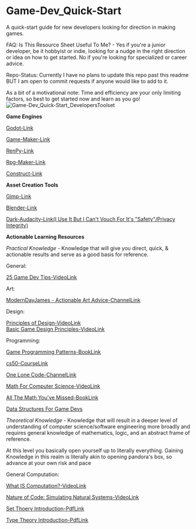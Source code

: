 # Game-Dev_Quick-Start
A quick-start guide for new developers looking for direction in making games.

FAQ: 
Is This Resource Sheet Useful To Me? - Yes if you're a junior developer, be it hobbyist or indie, looking for a nudge in the right direction or idea on how to get started. No if you're looking for specialized or career advice.

Repo-Status: Currently I have no plans to update this repo past this readme BUT I am open to commit requests if anyone would like to add to it.

As a bit of a motivational note: Time and efficiency are your only limiting factors, so best to get started now and learn as you go!  
![Game-Dev_Quick-Start_DevelopersToolset](https://user-images.githubusercontent.com/102661802/160863417-93d865dd-59e0-4d6a-b8fc-be6392913b72.png)

**Game Engines**

[Godot-Link](https://godotengine.org/)

[Game-Maker-Link](https://www.yoyogames.com/en/gamemaker)

[RenPy-Link](https://www.renpy.org/)

[Rpg-Maker-Link](https://store.steampowered.com/app/363890/RPG_Maker_MV/)

[Construct-Link](https://www.construct.net/en)

**Asset Creation Tools**

[Gimp-Link](https://www.gimp.org/)

[Blender-Link](https://www.blender.org/)

[Dark-Audacity-Link(I Use It But I Can't Vouch For It's "Safety"/Privacy Integrity)](http://www.darkaudacity.com/index.html)

**Actionable Learning Resources**

_Practical Knowledge_ - Knowledge that will give you direct, quick, & actionable results and serve as a good basis for reference.

General:

[25 Game Dev Tips-VideoLink](https://youtu.be/sVVn1C3F87A)

Art: 

[ModernDayJames - Actionable Art Advice-ChannelLink](https://www.youtube.com/c/ModernDayJames/videos)

Design:

[Principles of Design-VideoLink](https://youtu.be/ZK86XQ1iFVs)  
[Basic Game Design Principles-VideoLink](https://youtu.be/G8AT01tuyrk)
         
Programming: 

[Game Programming Patterns-BookLink](https://www.amazon.com/Game-Programming-Patterns-Robert-Nystrom/dp/0990582906/ref=sr_1_1?)         

[cs50-CourseLink](https://youtube.com/playlist?list=PLhQjrBD2T380Xnv_v683p6UjiKJZe13ki)

[One Lone Code-ChannelLink](https://www.youtube.com/c/javidx9/featured)

[Math For Computer Science-VideoLink](https://youtu.be/DPfxjQ6sqrc)

[All The Math You've Missed-BookLink](https://www.amazon.com/All-Mathematics-Missed-Thomas-Garrity/dp/0521797071/ref=sr_1_4?)

[Data Structures For Game Devs](https://youtube.com/playlist?list=PL67lcUvJcLZf1o5FsRACq2H_LQeo33tgr)

_Theoretical Knowledge_ - Knowledge that will result in a deeper level of understanding of computer science/software engineering more broadly and requires general knowledge of mathematics, logic, and an abstract frame of reference. 

At this level you basically open yourself up to literally everything. Gaining Knowledge in this realm is literally akin to opening pandora's box, so advance at your own risk and pace

General Computation:

[What IS Computation?-VideoLink](https://youtu.be/9px80y6V6Dg)

[Nature of Code: Simulating Natural Systems-VideoLink](https://youtu.be/6vX8wT1G798)

[Set Thoery Introduction-PdfLink](https://math.uchicago.edu/~may/REU2015/REUPapers/Macor.pdf)

[Type Theory Introduction-PdfLink](https://math.uchicago.edu/~may/REU2015/REUPapers/Macor.pdf)

